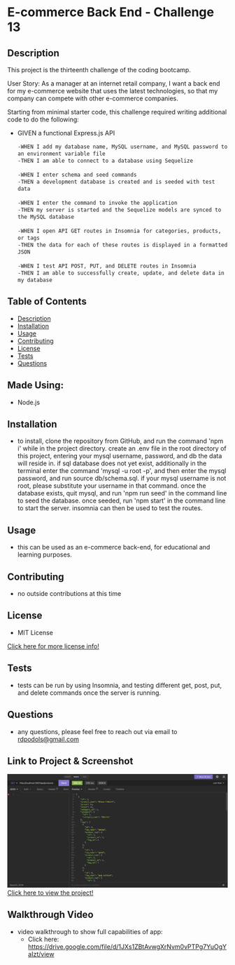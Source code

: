 # E-commerce Back End - Challenge 13

## Description
This project is the thirteenth challenge of the coding bootcamp.

User Story: As a manager at an internet retail company, I want a back end for my e-commerce website that uses the latest technologies, so that my company can compete with other e-commerce companies.

Starting from minimal starter code, this challenge required writing additional code to do the following:
*   GIVEN a functional Express.js API

        -WHEN I add my database name, MySQL username, and MySQL password to an environment variable file
        -THEN I am able to connect to a database using Sequelize

        -WHEN I enter schema and seed commands
        -THEN a development database is created and is seeded with test data

        -WHEN I enter the command to invoke the application
        -THEN my server is started and the Sequelize models are synced to the MySQL database

        -WHEN I open API GET routes in Insomnia for categories, products, or tags
        -THEN the data for each of these routes is displayed in a formatted JSON

        -WHEN I test API POST, PUT, and DELETE routes in Insomnia
        -THEN I am able to successfully create, update, and delete data in my database

## Table of Contents
- [Description](#description)
- [Installation](#installation)
- [Usage](#usage)
- [Contributing](#contributing)
- [License](#license)
- [Tests](#tests)
- [Questions](#questions)

## Made Using:
* Node.js

## Installation
* to install, clone the repository from GitHub, and run the command 'npm i' while in the project directory.  create an .env file in the root directory of this project, entering your mysql username, password, and db the data will reside in.  if sql database does not yet exist, additionally in the terminal enter the command 'mysql -u root -p', and then enter the mysql password, and run source db/schema.sql.  if your mysql username is not root, please substitute your username in that command.  once the database exists, quit mysql, and run 'npm run seed' in the command line to seed the database.  once seeded, run 'npm start' in the command line to start the server.  insomnia can then be used to test the routes.

## Usage
* this can be used as an e-commerce back-end, for educational and learning purposes.

## Contributing
* no outside contributions at this time

## License
* MIT License

[Click here for more license info!](https://choosealicense.com/licenses/mit/)

## Tests
* tests can be run by using Insomnia, and testing different get, post, put, and delete commands once the server is running.

## Questions
* any questions, please feel free to reach out via email to rdpodols@gmail.com

## Link to Project & Screenshot
![E-commerece-back-end Screenshot)](/assets/images/applicationImage1.png)
[Click here to view the project!](https://rpodols.github.io/e-commerce-back-end/)

## Walkthrough Video
* video walkthrough to show full capabilities of app:
    - Click here: https://drive.google.com/file/d/1JXs1ZBtAvwgXrNvm0vPTPg7YuOgYaIzt/view
